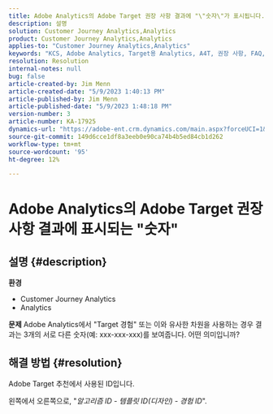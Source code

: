 ```yaml
---
title: Adobe Analytics의 Adobe Target 권장 사항 결과에 "\"숫자\"가 표시됩니다."
description: 설명
solution: Customer Journey Analytics,Analytics
product: Customer Journey Analytics,Analytics
applies-to: "Customer Journey Analytics,Analytics"
keywords: "KCS, Adobe Analytics, Target용 Analytics, A4T, 권장 사항, FAQ, Adobe Target, 숫자, 결과, 표시"
resolution: Resolution
internal-notes: null
bug: false
article-created-by: Jim Menn
article-created-date: "5/9/2023 1:40:13 PM"
article-published-by: Jim Menn
article-published-date: "5/9/2023 1:48:18 PM"
version-number: 3
article-number: KA-17925
dynamics-url: "https://adobe-ent.crm.dynamics.com/main.aspx?forceUCI=1&pagetype=entityrecord&etn=knowledgearticle&id=65f83d05-6fee-ed11-8849-6045bd006b3d"
source-git-commit: 149d6cce1df8a3eeb0e90ca74b4b5ed84cb1d262
workflow-type: tm+mt
source-wordcount: '95'
ht-degree: 12%

---
```


# Adobe Analytics의 Adobe Target 권장 사항 결과에 표시되는 &quot;숫자&quot;

## 설명 {#description}

<b>환경</b>
- Customer Journey Analytics
- Analytics




<b>문제</b>
Adobe Analytics에서 &quot;Target 경험&quot; 또는 이와 유사한 차원을 사용하는 경우 결과는 3개의 서로 다른 숫자(예: xxx-xxx-xxx)를 보여줍니다.
어떤 의미입니까?


## 해결 방법 {#resolution}


Adobe Target 추천에서 사용된 ID입니다.

왼쪽에서 오른쪽으로, &quot;*알고리즘 ID - 템플릿 ID(디자인) - 경험 ID*&quot;.

